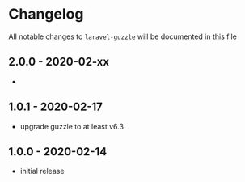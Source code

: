 # Changelog

All notable changes to `laravel-guzzle` will be documented in this file

## 2.0.0 - 2020-02-xx

- 

## 1.0.1 - 2020-02-17

- upgrade guzzle to at least v6.3

## 1.0.0 - 2020-02-14

- initial release
